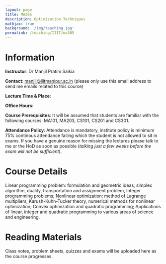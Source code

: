 ```yaml
---
layout: page
title: MA305
description: Optimization Techniques
mathjax: true
background: '/img/teaching.jpg'
permalink: /teaching/IIIT/ma305
---
```


# Information

**Instructor**: Dr Manjil Pratim Saikia

**Contact**: manjil@iiitmanipur.ac.in (please only use this email address to send me emails related to this course)

**Lecture Time & Place**: 


**Office Hours**:

**Course Prerequisites**: It will be assumed that students are familiar with the following courses: MA101, MA203, CS101, CS201 and CS301.

**Attendance Policy**: Attendance is mandatory, institute policy is minimum 75% continous attendance failing which the student is not allowed to sit in exams. If you have a genuine reason for missing the lectures please talk to me or the HoD as soon as possible (*talking just a few weeks before the exam will not be sufficient*).

# Course Details

Linear programming problem: formulation and geometric ideas, simplex algorithm, duality, transportation and assignment problem, Integer programming problems; Nonlinear optimization: method of Lagrange multipliers, Karush-Kuhn-Tucker theory, numerical methods for nonlinear optimization; Convex optimization and quadratic programming; Applications of linear, integer and quadratic programming to various areas of science and engineering.

# Reading Materials

Class notes, problem sheets, quizzes and exams will be uploaded here as the course progresses.
